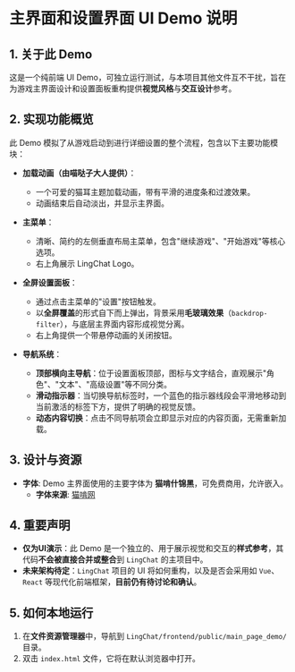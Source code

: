 # 主界面和设置界面 UI Demo 说明

## 1. 关于此 Demo

这是一个纯前端 UI Demo，可独立运行测试，与本项目其他文件互不干扰，旨在为游戏主界面设计和设置面板重构提供**视觉风格**与**交互设计**参考。

## 2. 实现功能概览

此 Demo 模拟了从游戏启动到进行详细设置的整个流程，包含以下主要功能模块：

* **加载动画（由喵哒子大人提供）**：

  * 一个可爱的猫耳主题加载动画，带有平滑的进度条和过渡效果。
  * 动画结束后自动淡出，并显示主界面。
* **主菜单**：

  * 清晰、简约的左侧垂直布局主菜单，包含"继续游戏"、"开始游戏"等核心选项。
  * 右上角展示 LingChat Logo。
* **全屏设置面板**：

  * 通过点击主菜单的"设置"按钮触发。
  * 以**全屏覆盖**的形式自下而上弹出，背景采用**毛玻璃效果**（`backdrop-filter`），与底层主界面内容形成视觉分离。
  * 右上角提供一个带悬停动画的关闭按钮。
* **导航系统**：

  * **顶部横向主导航**：位于设置面板顶部，图标与文字结合，直观展示"角色"、"文本"、"高级设置"等不同分类。
  * **滑动指示器**：当切换导航标签时，一个蓝色的指示器线段会平滑地移动到当前激活的标签下方，提供了明确的视觉反馈。
  * **动态内容切换**：点击不同导航项会立即显示对应的内容页面，无需重新加载。

## 3. 设计与资源

*   **字体**: Demo 主界面使用的主要字体为 **猫啃什锦黑**，可免费商用，允许嵌入。
    *   **字体来源**: [猫啃网](https://www.maoken.com/assorted)

## 4. 重要声明

- **仅为UI演示**：此 Demo 是一个独立的、用于展示视觉和交互的**样式参考**，其代码**不会被直接合并或整合**到 `LingChat` 的主项目中。
- **未来架构待定**：`LingChat` 项目的 UI 将如何重构，以及是否会采用如 `Vue`、`React` 等现代化前端框架，**目前仍有待讨论和确认**。

## 5. 如何本地运行

1. 在**文件资源管理器**中，导航到 `LingChat/frontend/public/main_page_demo/` 目录。
2. 双击 `index.html` 文件，它将在默认浏览器中打开。
